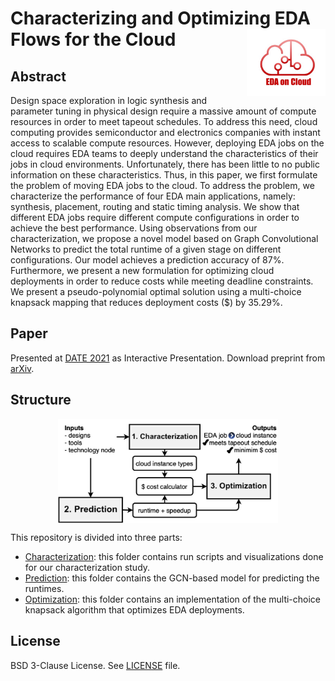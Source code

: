# Characterizing and Optimizing EDA Flows for the Cloud <img align="right" width="25%" src="doc/img/eda-on-cloud.jpg">

## Abstract

Design space exploration in logic synthesis and parameter tuning in physical design require a massive amount of compute resources in order to meet tapeout schedules. To address this need, cloud computing provides semiconductor and electronics companies with instant access to scalable compute resources. However, deploying EDA jobs on the cloud requires EDA teams to deeply understand the characteristics of their jobs in cloud environments. Unfortunately, there has been little to no public information on these characteristics. Thus, in this paper, we first formulate the problem of moving EDA jobs to the cloud. To address the problem, we characterize the performance of four EDA main applications, namely: synthesis, placement, routing and static timing analysis. We show that different EDA jobs require different compute configurations in order to achieve the best performance. Using observations from our characterization, we propose a novel model based on Graph Convolutional Networks to predict the total runtime of a given stage on different configurations. Our model achieves a prediction accuracy of 87%. Furthermore, we present a new formulation for optimizing cloud deployments in order to reduce costs while meeting deadline constraints. We present a pseudo-polynomial optimal solution using a multi-choice knapsack mapping that reduces deployment costs ($) by 35.29%. 

## Paper

Presented at [DATE 2021](https://www.date-conference.com/) as Interactive Presentation. Download preprint from [arXiv](http://arxiv.org/abs/2102.10800).
## Structure

<img src="doc/img/eda-on-cloud-structure.jpg" width="70%" style="display: block;  margin: 0 auto;">

This repository is divided into three parts:

* [Characterization](1_characterization): this folder contains run scripts and visualizations done for our characterization study.
* [Prediction](2_prediction): this folder contains the GCN-based model for predicting the runtimes.
* [Optimization](3_optimization): this folder contains an implementation of the multi-choice knapsack algorithm that optimizes EDA deployments.

## License
BSD 3-Clause License. See [LICENSE](LICENSE) file.

